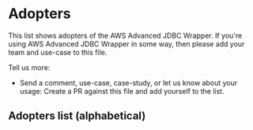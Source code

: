 # Adopters

This list shows adopters of the AWS Advanced JDBC Wrapper. If you're using AWS Advanced JDBC Wrapper in some way, then please add your team and use-case to this file.

Tell us more:

* Send a comment, use-case, case-study, or let us know about your usage: Create a PR against this file and add yourself to the list.

## Adopters list (alphabetical)
